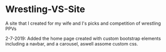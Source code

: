 # Wrestling-VS-Site
A site that I created for my wife and I's picks and competition of wrestling PPVs

2-7-2019: Added the home page created with custom bootstrap elements including a navbar, and a carousel, aswell assome custom css.
